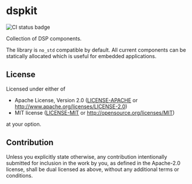 # dspkit

![CI status badge](https://github.com/pablofgaeta/dspkit/actions/workflows/ci.yaml/badge.svg)

Collection of DSP components.

The library is `no_std` compatible by default. All current components can be statically allocated which is useful for embedded applications.

## License

Licensed under either of

- Apache License, Version 2.0
  ([LICENSE-APACHE](LICENSE-APACHE) or <http://www.apache.org/licenses/LICENSE-2.0>)
- MIT license
  ([LICENSE-MIT](LICENSE-MIT) or <http://opensource.org/licenses/MIT>)

at your option.

## Contribution

Unless you explicitly state otherwise, any contribution intentionally submitted
for inclusion in the work by you, as defined in the Apache-2.0 license, shall be
dual licensed as above, without any additional terms or conditions.
